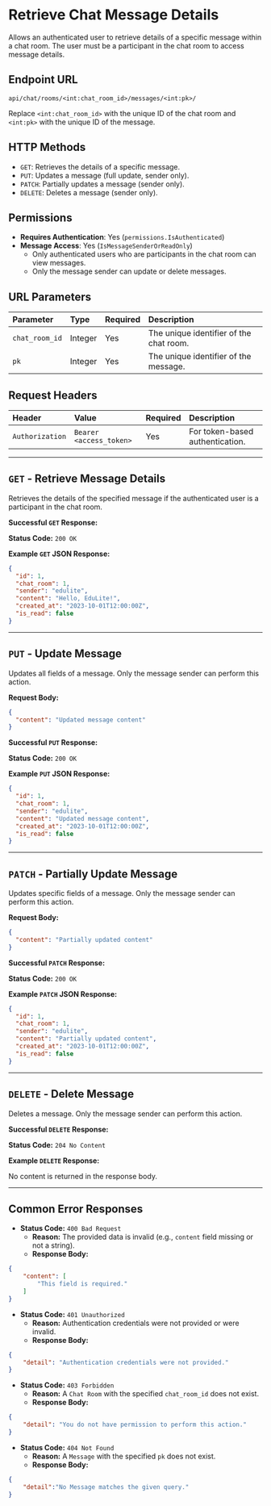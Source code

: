 # Retrieve Chat Message Details

Allows an authenticated user to retrieve details of a specific message within a chat room. The user must be a participant in the chat room to access message details.

## Endpoint URL

`api/chat/rooms/<int:chat_room_id>/messages/<int:pk>/`

Replace `<int:chat_room_id>` with the unique ID of the chat room and `<int:pk>` with the unique ID of the message.

## HTTP Methods

* `GET`: Retrieves the details of a specific message.
* `PUT`: Updates a message (full update, sender only).
* `PATCH`: Partially updates a message (sender only).
* `DELETE`: Deletes a message (sender only).

## Permissions

* **Requires Authentication**: Yes (`permissions.IsAuthenticated`)
* **Message Access**: Yes (`IsMessageSenderOrReadOnly`)
  * Only authenticated users who are participants in the chat room can view messages.
  * Only the message sender can update or delete messages.

## URL Parameters

| Parameter      | Type    | Required | Description                             |
|:---------------|:--------|:---------|:----------------------------------------|
| `chat_room_id` | Integer | Yes      | The unique identifier of the chat room. |
| `pk`           | Integer | Yes      | The unique identifier of the message.   |

## Request Headers

| Header          | Value                   | Required | Description                     |
|:----------------|:------------------------|:---------|:--------------------------------|
| `Authorization` | `Bearer <access_token>` | Yes      | For token-based authentication. |

---

## `GET` - Retrieve Message Details

Retrieves the details of the specified message if the authenticated user is a participant in the chat room.

**Successful `GET` Response:**

**Status Code:** `200 OK`

**Example `GET` JSON Response:**

```json
{
  "id": 1,
  "chat_room": 1,
  "sender": "edulite",
  "content": "Hello, EduLite!",
  "created_at": "2023-10-01T12:00:00Z",
  "is_read": false
}
```

---
## `PUT` - Update Message

Updates all fields of a message. Only the message sender can perform this action.

**Request Body:**

```json
{
  "content": "Updated message content"
}
```

**Successful `PUT` Response:**

**Status Code:** `200 OK`

**Example `PUT` JSON Response:**

```json
{
  "id": 1,
  "chat_room": 1,
  "sender": "edulite",
  "content": "Updated message content",
  "created_at": "2023-10-01T12:00:00Z",
  "is_read": false
}
```

---

## `PATCH` - Partially Update Message

Updates specific fields of a message. Only the message sender can perform this action.

**Request Body:**

```json
{
  "content": "Partially updated content"
}
```

**Successful `PATCH` Response:**

**Status Code:** `200 OK`

**Example `PATCH` JSON Response:**

```json
{
  "id": 1,
  "chat_room": 1,
  "sender": "edulite",
  "content": "Partially updated content",
  "created_at": "2023-10-01T12:00:00Z",
  "is_read": false
}
```

---

## `DELETE` - Delete Message

Deletes a message. Only the message sender can perform this action.

**Successful `DELETE` Response:**

**Status Code:** `204 No Content`

**Example `DELETE` Response:**

No content is returned in the response body.

---

## Common Error Responses

* **Status Code:** `400 Bad Request`
  * **Reason:** The provided data is invalid (e.g., `content` field missing or not a string).
  * **Response Body:**

```json
{
    "content": [
        "This field is required."
    ]
}
```

* **Status Code:** `401 Unauthorized`
  * **Reason:** Authentication credentials were not provided or were invalid.
  * **Response Body:**

```json
{
    "detail": "Authentication credentials were not provided."
}
```

* **Status Code:** `403 Forbidden`
    * **Reason:** A `Chat Room` with the specified `chat_room_id` does not exist.
    * **Response Body:**

```json
{
    "detail": "You do not have permission to perform this action."
}
```

* **Status Code:** `404 Not Found`
  * **Reason:** A `Message` with the specified `pk` does not exist.
  * **Response Body:**

```json
{
    "detail":"No Message matches the given query."
}
```
